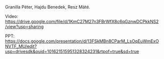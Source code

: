 Granilla Péter, Hajdu Benedek, Resz Máté.

Video: https://drive.google.com/file/d/1KmC27M27n3FBrWfX8c6qGznwDCPkkNS2/view?usp=sharing

PPT: https://docs.google.com/presentation/d/13FSkMBn8CParM_LsOqEuWmExONVTF_MU/edit?usp=drivesdk&ouid=101621515951328324231&rtpof=true&sd=true
